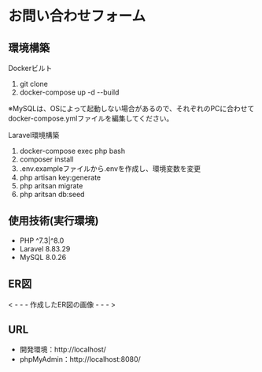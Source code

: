 # お問い合わせフォーム

## 環境構築
Dockerビルト
1. git clone
2. docker-compose up -d --build

※MySQLは、OSによって起動しない場合があるので、それぞれのPCに合わせてdocker-compose.ymlファイルを編集してください。

Laravel環境構築
1. docker-compose exec php bash
2. composer install
3. .env.exampleファイルから.envを作成し、環境変数を変更
4. php artisan key:generate
5. php aritsan migrate
6. php aritsan db:seed

## 使用技術(実行環境)
- PHP ^7.3|^8.0
- Laravel 8.83.29
- MySQL 8.0.26

## ER図
< - - - 作成したER図の画像 - - - >

## URL
- 開発環境：http://localhost/
- phpMyAdmin：http://localhost:8080/
